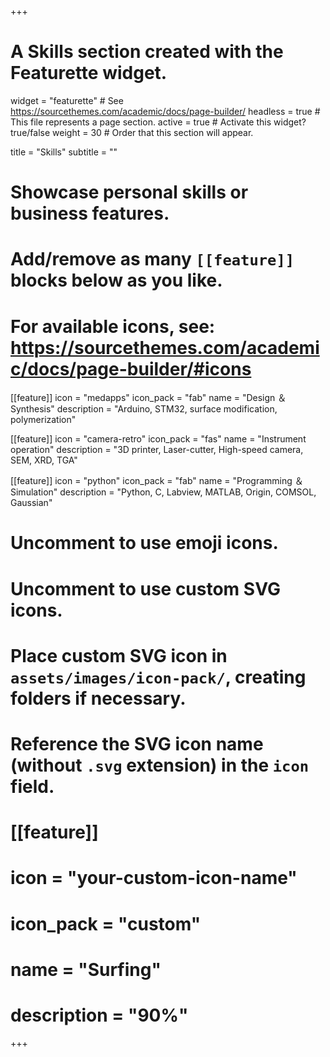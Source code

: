 +++
# A Skills section created with the Featurette widget.
widget = "featurette"  # See https://sourcethemes.com/academic/docs/page-builder/
headless = true  # This file represents a page section.
active = true  # Activate this widget? true/false
weight = 30  # Order that this section will appear.

title = "Skills"
subtitle = ""

# Showcase personal skills or business features.
# 
# Add/remove as many `[[feature]]` blocks below as you like.
# 
# For available icons, see: https://sourcethemes.com/academic/docs/page-builder/#icons
[[feature]]
  icon = "medapps"
  icon_pack = "fab"
  name = "Design ＆ Synthesis"
  description = "Arduino, STM32, surface modification, polymerization"  
  
[[feature]]
  icon = "camera-retro"
  icon_pack = "fas"
  name = "Instrument operation"
  description = "3D printer, Laser-cutter, High-speed camera, SEM, XRD, TGA"
  
[[feature]]
  icon = "python"
  icon_pack = "fab"
  name = "Programming ＆ Simulation"
  description = "Python, C, Labview, MATLAB, Origin, COMSOL, Gaussian"
  
  


# Uncomment to use emoji icons.


# Uncomment to use custom SVG icons.
# Place custom SVG icon in `assets/images/icon-pack/`, creating folders if necessary.
# Reference the SVG icon name (without `.svg` extension) in the `icon` field.
# [[feature]]
#  icon = "your-custom-icon-name"
#  icon_pack = "custom"
#  name = "Surfing"
#  description = "90%"

+++
